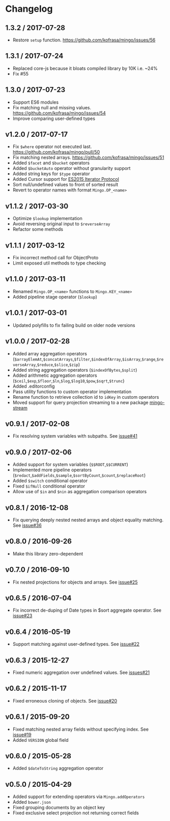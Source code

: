Changelog
=========
## 1.3.2 / 2017-07-28
- Restore `setup` function. https://github.com/kofrasa/mingo/issues/56

## 1.3.1 / 2017-07-24
- Replaced core-js because it bloats compiled library by 10K i.e. ~24%
- Fix #55

## 1.3.0 / 2017-07-23
- Support ES6 modules
- Fix matching null and missing values. https://github.com/kofrasa/mingo/issues/54
- Improve comparing user-defined types

## v1.2.0 / 2017-07-17
- Fix `$where` operator not executed last. https://github.com/kofrasa/mingo/pull/50
- Fix matching nested arrays. https://github.com/kofrasa/mingo/issues/51 
- Added `$facet` and `$bucket` operators 
- Added `$bucketAuto` operator without granularity support
- Added string keys for `$type` operator
- Added Cursor support for [ES2015 Iterator Protocol](https://developer.mozilla.org/en-US/docs/Web/JavaScript/Reference/Iteration_protocols)
- Sort null/undefined values to front of sorted result
- Revert to operator names with format `Mingo.OP_<name>`

## v1.1.2 / 2017-03-30
- Optimize `$lookup` implementation
- Avoid reversing original input to `$reverseArray`
- Refactor some methods

## v1.1.1 / 2017-03-12
- Fix incorrect method call for ObjectProto
- Limit exposed util methods to type checking

## v1.1.0 / 2017-03-11
- Renamed `Mingo.OP_<name>` functions to `Mingo.KEY_<name>`
- Added pipeline stage operator (`$lookup`)

## v1.0.1 / 2017-03-01
- Updated polyfills to fix failing build on older node versions

## v1.0.0 / 2017-02-28
- Added array aggregation operators
  (`$arrayElemAt`,`$concatArrays`,`$filter`,`$indexOfArray`,`$isArray`,`$range`,`$reverseArray`,`$reduce`,`$slice`,`$zip`)
- Added string aggregation operators (`$indexOfBytes`,`$split`)
- Added arithmetic aggregation operators (`$ceil`,`$exp`,`$floor`,`$ln`,`$log`,`$log10`,`$pow`,`$sqrt`,`$trunc`)
- Added .editorconfig
- Pass utility functions to custom operator implementation
- Rename function to retrieve collection id to `idKey` in custom operators
- Moved support for query projection streaming to a new package [mingo-stream](https://github.com/kofrasa/mingo-stream)

## v0.9.1 / 2017-02-08
- Fix resolving system variables with subpaths. See [issue#41](https://github.com/kofrasa/mingo/issues/41)

## v0.9.0 / 2017-02-06
- Added support for system variables (`$$ROOT`,`$$CURRENT`)
- Implemented more pipeline operators (`$redact`,`$addFields`,`$sample`,`$sortByCount`,`$count`,`$replaceRoot`)
- Added `$switch` conditional operator
- Fixed `$ifNull` conditional operator
- Allow use of `$in` and `$nin` as aggregation comparison operators

## v0.8.1 / 2016-12-08
- Fix querying deeply nested nested arrays and object equality matching. See [issue#36](https://github.com/kofrasa/mingo/issues/36)

## v0.8.0 / 2016-09-26
- Make this library zero-dependent

## v0.7.0 / 2016-09-10
- Fix nested projections for objects and arrays. See [issue#25](https://github.com/kofrasa/mingo/issues/25)

## v0.6.5 / 2016-07-04
- Fix incorrect de-duping of Date types in $sort aggregate operator. See [issue#23](https://github.com/kofrasa/mingo/pull/23)

## v0.6.4 / 2016-05-19
- Support matching against user-defined types. See [issue#22](https://github.com/kofrasa/mingo/issues/22)

## v0.6.3 / 2015-12-27
- Fixed numeric aggregation over undefined values. See [issues#21](https://github.com/kofrasa/mingo/issues/21)

## v0.6.2 / 2015-11-17
- Fixed erroneous cloning of objects. See [issue#20](https://github.com/kofrasa/mingo/pull/20)

## v0.6.1 / 2015-09-20
- Fixed matching nested array fields without specifying index. See [issue#19](https://github.com/kofrasa/mingo/issues/19)
- Added `VERSION` global field

## v0.6.0 / 2015-05-28
- Added `$dateToString` aggregation operator

## v0.5.0 / 2015-04-29
- Added support for extending operators via `Mingo.addOperators`
- Added `bower.json`
- Fixed grouping documents by an object key
- Fixed exclusive select projection not returning correct fields
